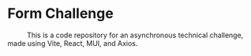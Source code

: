 # Form Challenge

&nbsp;&nbsp;&nbsp;&nbsp;&nbsp;&nbsp;&nbsp;&nbsp;&nbsp;
This is a code repository for an asynchronous technical challenge, made using Vite, React, MUI, and Axios. 
